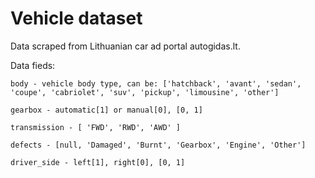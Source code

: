 # Vehicle dataset

Data scraped from Lithuanian car ad portal autogidas.lt.

Data fieds:
```
body - vehicle body type, can be: ['hatchback', 'avant', 'sedan', 'coupe', 'cabriolet', 'suv', 'pickup', 'limousine', 'other']

gearbox - automatic[1] or manual[0], [0, 1]

transmission - [ 'FWD', 'RWD', 'AWD' ]

defects - [null, 'Damaged', 'Burnt', 'Gearbox', 'Engine', 'Other']

driver_side - left[1], right[0], [0, 1]


```